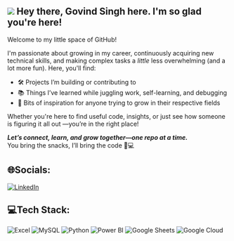 ## ![](https://user-images.githubusercontent.com/18350557/176309783-0785949b-9127-417c-8b55-ab5a4333674e.gif) Hey there, Govind Singh here. I'm so glad you're here!
Welcome to my little space of GitHub!

I'm passionate about growing in my career, continuously acquiring new technical skills, and making complex tasks a *little* less overwhelming (and a lot more fun). Here, you'll find:
- 🛠️ Projects I’m building or contributing to  
- 📚 Things I’ve learned while juggling work, self-learning, and debugging  
- 🌱 Bits of inspiration for anyone trying to grow in their respective fields

Whether you're here to find useful code, insights, or just see how someone is figuring it all out —you’re in the right place!

**_Let’s connect, learn, and grow together—one repo at a time._**  
You bring the snacks, I’ll bring the code 🍪💻

## 🌐Socials:
[![LinkedIn](https://img.shields.io/badge/LinkedIn-%230077B5.svg?logo=linkedin&logoColor=white)](https://linkedin.com/in/singh-govind)
## 💻Tech Stack:
![Excel](https://img.shields.io/badge/Excel-217346?style=plastic&logo=microsoft-excel&logoColor=white) ![MySQL](https://img.shields.io/badge/MySQL-4479A1?style=plastic&logo=mysql&logoColor=white) 
![Python](https://img.shields.io/badge/python-3670A0?style=plastic&logo=python&logoColor=ffdd54) ![Power BI](https://img.shields.io/badge/Power_BI-F2C811?style=plastic&logo=microsoft-power-bi&logoColor=black)
![Google Sheets](https://img.shields.io/badge/Google_Sheets-34A853?style=plastic&logo=google-sheets&logoColor=white) ![Google Cloud](https://img.shields.io/badge/Google_Cloud-4285F4?style=plastic&logo=google-cloud&logoColor=white)

<!---
gitwithgovind/gitwithgovind is a ✨ special ✨ repository because its `README.md` (this file) appears on your GitHub profile.
You can click the Preview link to take a look at your changes.
--->
